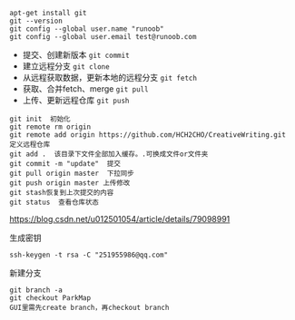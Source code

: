 ```
apt-get install git
git --version
git config --global user.name "runoob"
git config --global user.email test@runoob.com
```

- 提交、创建新版本  `git commit`
- 建立远程分支   `git clone`
- 从远程获取数据，更新本地的远程分支  `git fetch`
- 获取、合并fetch、merge  `git pull`
- 上传、更新远程仓库  `git push`


```
git init  初始化
git remote rm origin
git remote add origin https://github.com/HCH2CHO/CreativeWriting.git  定义远程仓库
git add .  该目录下文件全部加入缓存。.可换成文件or文件夹
git commit -m "update"  提交
git pull origin master  下拉同步
git push origin master 上传修改
git stash恢复到上次提交的内容
git status  查看仓库状态
```

https://blog.csdn.net/u012501054/article/details/79098991



生成密钥

```
ssh-keygen -t rsa -C "251955986@qq.com"
```



新建分支

```
git branch -a
git checkout ParkMap
GUI里需先create branch，再checkout branch
```